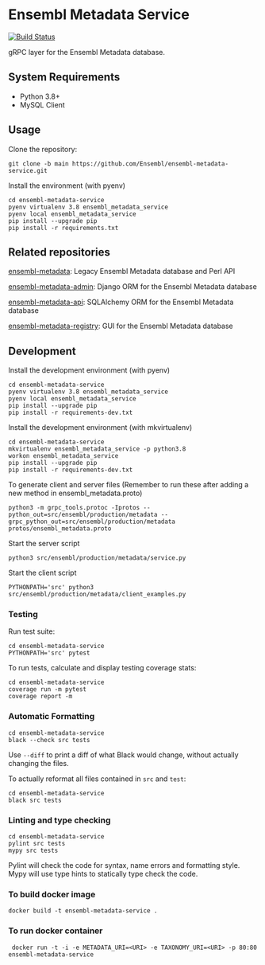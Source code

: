 # Ensembl Metadata Service

[![Build Status](https://travis-ci.com/Ensembl/ensembl-metadata-service.svg?branch=main)](https://travis-ci.com/Ensembl/ensembl-metadata-service)

gRPC layer for the Ensembl Metadata database.

## System Requirements

- Python 3.8+
- MySQL Client

## Usage

Clone the repository:
```
git clone -b main https://github.com/Ensembl/ensembl-metadata-service.git
```

Install the environment (with pyenv)

```
cd ensembl-metadata-service
pyenv virtualenv 3.8 ensembl_metadata_service
pyenv local ensembl_metadata_service
pip install --upgrade pip
pip install -r requirements.txt
```

## Related repositories

[ensembl-metadata](https://github.com/Ensembl/ensembl-metadata): Legacy Ensembl Metadata database and Perl API

[ensembl-metadata-admin](https://github.com/Ensembl/ensembl-metadata-admin): Django ORM for the Ensembl Metadata database

[ensembl-metadata-api](https://github.com/Ensembl/ensembl-metadata-api): SQLAlchemy ORM for the Ensembl Metadata database

[ensembl-metadata-registry](https://github.com/Ensembl/ensembl-metadata-registry): GUI for the Ensembl Metadata database


## Development

Install the development environment (with pyenv)

```
cd ensembl-metadata-service
pyenv virtualenv 3.8 ensembl_metadata_service
pyenv local ensembl_metadata_service
pip install --upgrade pip
pip install -r requirements-dev.txt
```

Install the development environment (with mkvirtualenv)

```
cd ensembl-metadata-service
mkvirtualenv ensembl_metadata_service -p python3.8
workon ensembl_metadata_service
pip install --upgrade pip
pip install -r requirements-dev.txt
```

To generate client and server files
(Remember to run these after adding a new method in ensembl_metadata.proto)
```
python3 -m grpc_tools.protoc -Iprotos --python_out=src/ensembl/production/metadata --grpc_python_out=src/ensembl/production/metadata protos/ensembl_metadata.proto
```

Start the server script

```
python3 src/ensembl/production/metadata/service.py
```

Start the client script
```
PYTHONPATH='src' python3 src/ensembl/production/metadata/client_examples.py
```

### Testing

Run test suite:
```
cd ensembl-metadata-service
PYTHONPATH='src' pytest
```

To run tests, calculate and display testing coverage stats:
```
cd ensembl-metadata-service
coverage run -m pytest
coverage report -m
```

### Automatic Formatting
```
cd ensembl-metadata-service
black --check src tests
```
Use `--diff` to print a diff of what Black would change, without actually changing the files.

To actually reformat all files contained in `src` and `test`:
```
cd ensembl-metadata-service
black src tests
```

### Linting and type checking
```
cd ensembl-metadata-service
pylint src tests
mypy src tests
```
Pylint will check the code for syntax, name errors and formatting style.
Mypy will use type hints to statically type check the code.

### To build docker image
```
docker build -t ensembl-metadata-service .
```

### To run docker container
```
 docker run -t -i -e METADATA_URI=<URI> -e TAXONOMY_URI=<URI> -p 80:80 ensembl-metadata-service
```
